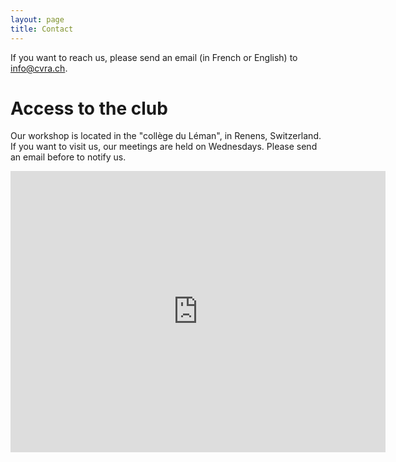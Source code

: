 ```yaml
---
layout: page
title: Contact
---
```


If you want to reach us, please send an email (in French or English) to [info@cvra.ch](mailto:info@cvra.ch).


# Access to the club
Our workshop is located in the "collège du Léman", in Renens, Switzerland.
If you want to visit us, our meetings are held on Wednesdays.
Please send an email before to notify us.

<div class="ytvideo">
<iframe src="https://www.google.com/maps/embed?pb=!1m14!1m8!1m3!1d10021.958048663202!2d6.586925!3d46.528722!3m2!1i1024!2i768!4f13.1!3m3!1m2!1s0x0%3A0x0!2zNDbCsDMxJzUzLjEiTiA2wrAzNScxMi4wIkU!5e1!3m2!1sen!2sus!4v1441644657389" width="600" height="450" frameborder="0" style="border:0" allowfullscreen></iframe>
</div>
